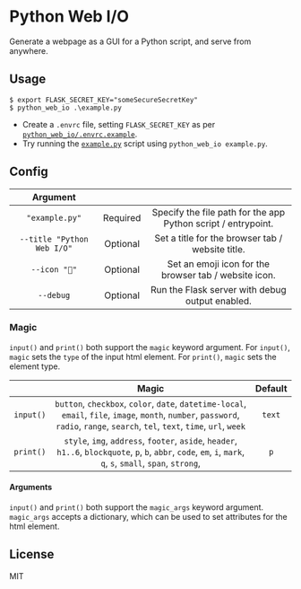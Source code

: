 # Python Web I/O
 Generate a webpage as a GUI for a Python script, and serve from anywhere.

## Usage
```
$ export FLASK_SECRET_KEY="someSecureSecretKey"
$ python_web_io .\example.py
```
* Create a `.envrc` file, setting `FLASK_SECRET_KEY` as per [`python_web_io/.envrc.example`](https://github.com/Cutwell/python-web-io/blob/main/python_web_io/.envrc.example).
* Try running the [`example.py`](https://github.com/Cutwell/python-web-io/blob/main/python_web_io/example.py) script using `python_web_io example.py`.

## Config
|Argument|||
|:---:|:---:|:---:|
|`"example.py"`|Required|Specify the file path for the app Python script / entrypoint.|
|`--title "Python Web I/O"`|Optional|Set a title for the browser tab / website title.|
|`--icon "🎯"`|Optional|Set an emoji icon for the browser tab / website icon.|
|`--debug`|Optional|Run the Flask server with debug output enabled.|

### Magic
`input()` and `print()` both support the `magic` keyword argument. For `input()`, `magic` sets the `type` of the input html element. For `print()`, `magic` sets the element type.

||Magic|Default|
|:---:|:---:|:---:|
|`input()`|`button`, `checkbox`, `color`, `date`, `datetime-local`, `email`, `file`, `image`, `month`, `number`, `password`, `radio`, `range`, `search`, `tel`, `text`, `time`, `url`, `week`|`text`|
|`print()`|`style`, `img`, `address`, `footer`, `aside`, `header`, `h1..6`, `blockquote`, `p`, `b`, `abbr`, `code`, `em`, `i`, `mark`, `q`, `s`, `small`, `span`, `strong`, |`p`|

#### Arguments
`input()` and `print()` both support the `magic_args` keyword argument. `magic_args` accepts a dictionary, which can be used to set attributes for the html element.

## License
MIT
